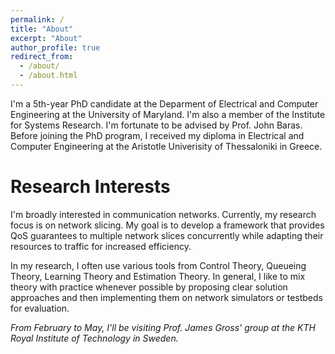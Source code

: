 ```yaml
---
permalink: /
title: "About"
excerpt: "About"
author_profile: true
redirect_from: 
  - /about/
  - /about.html
---
```


I'm a 5th-year PhD candidate at the Deparment of Electrical and Computer Engineering at the University of Maryland. I'm also a member of the Institute for Systems Research. I'm fortunate to be advised by Prof. John Baras. Before joining the PhD program, I received my diploma in Electrical and Computer Engineering at the Aristotle Univerisity of Thessaloniki in Greece.

# Research Interests

I'm broadly interested in communication networks. Currently, my research focus is on network slicing. My goal is to develop a framework that provides QoS guarantees to multiple network slices concurrently while adapting their resources to traffic for increased efficiency. 

In my research, I often use various tools from Control Theory, Queueing Theory, Learning Theory and Estimation Theory. In general, I like to mix theory with practice whenever possible by proposing clear solution approaches and then implementing them on network simulators or testbeds for evaluation. 


_From February to May, I'll be visiting Prof. James Gross' group at the KTH Royal Institute of Technology in Sweden._
